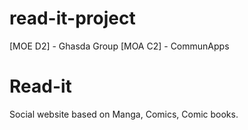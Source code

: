 # read-it-project
[MOE D2] - Ghasda Group
[MOA C2] - CommunApps

# Read-it
Social website based on Manga, Comics, Comic books.
